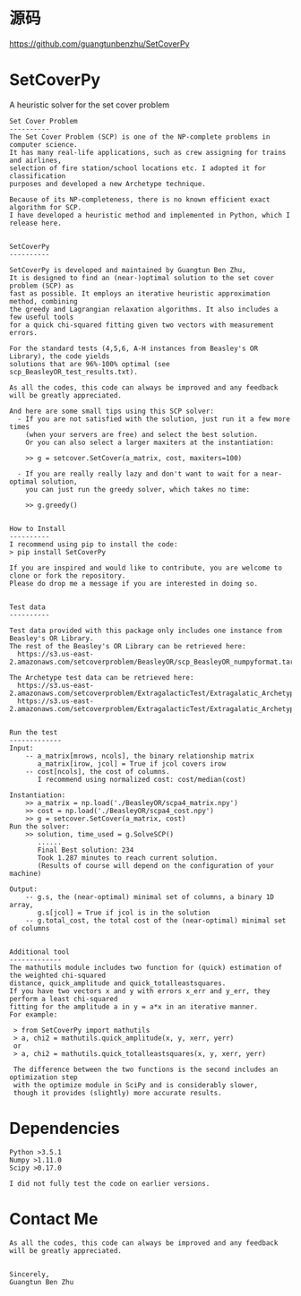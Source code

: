 # 源码
https://github.com/guangtunbenzhu/SetCoverPy

SetCoverPy
=============

A heuristic solver for the set cover problem


    Set Cover Problem
    ----------
    The Set Cover Problem (SCP) is one of the NP-complete problems in computer science.
    It has many real-life applications, such as crew assigning for trains and airlines,
    selection of fire station/school locations etc. I adopted it for classification 
    purposes and developed a new Archetype technique.

    Because of its NP-completeness, there is no known efficient exact algorithm for SCP.
    I have developed a heuristic method and implemented in Python, which I release here.


    SetCoverPy
    ----------

    SetCoverPy is developed and maintained by Guangtun Ben Zhu, 
    It is designed to find an (near-)optimal solution to the set cover problem (SCP) as 
    fast as possible. It employs an iterative heuristic approximation method, combining 
    the greedy and Lagrangian relaxation algorithms. It also includes a few useful tools
    for a quick chi-squared fitting given two vectors with measurement errors.

    For the standard tests (4,5,6, A-H instances from Beasley's OR Library), the code yields 
    solutions that are 96%-100% optimal (see scp_BeasleyOR_test_results.txt). 

    As all the codes, this code can always be improved and any feedback will be greatly appreciated.

    And here are some small tips using this SCP solver:
      - If you are not satisfied with the solution, just run it a few more times 
        (when your servers are free) and select the best solution.
        Or you can also select a larger maxiters at the instantiation:

        >> g = setcover.SetCover(a_matrix, cost, maxiters=100)

      - If you are really really lazy and don't want to wait for a near-optimal solution,
        you can just run the greedy solver, which takes no time:

        >> g.greedy()


    How to Install
    ----------
    I recommend using pip to install the code:
    > pip install SetCoverPy

    If you are inspired and would like to contribute, you are welcome to clone or fork the repository. 
    Please do drop me a message if you are interested in doing so.


    Test data
    ----------

    Test data provided with this package only includes one instance from Beasley's OR Library.
    The rest of the Beasley's OR Library can be retrieved here:
      https://s3.us-east-2.amazonaws.com/setcoverproblem/BeasleyOR/scp_BeasleyOR_numpyformat.tar.gz

    The Archetype test data can be retrieved here:
      https://s3.us-east-2.amazonaws.com/setcoverproblem/ExtragalacticTest/Extragalatic_Archetype_testsample_spec.fits
      https://s3.us-east-2.amazonaws.com/setcoverproblem/ExtragalacticTest/Extragalatic_Archetype_testsample.fits


    Run the test
    -------------
    Input: 
        -- a_matrix[mrows, ncols], the binary relationship matrix
           a_matrix[irow, jcol] = True if jcol covers irow
        -- cost[ncols], the cost of columns. 
           I recommend using normalized cost: cost/median(cost)

    Instantiation: 
        >> a_matrix = np.load('./BeasleyOR/scpa4_matrix.npy')
        >> cost = np.load('./BeasleyOR/scpa4_cost.npy')
        >> g = setcover.SetCover(a_matrix, cost)
    Run the solver: 
        >> solution, time_used = g.SolveSCP()
           ......
           Final Best solution: 234
           Took 1.287 minutes to reach current solution.
           (Results of course will depend on the configuration of your machine)

    Output:
        -- g.s, the (near-optimal) minimal set of columns, a binary 1D array, 
           g.s[jcol] = True if jcol is in the solution
        -- g.total_cost, the total cost of the (near-optimal) minimal set of columns


    Additional tool
    -------------
    The mathutils module includes two function for (quick) estimation of the weighted chi-squared 
    distance, quick_amplitude and quick_totalleastsquares.
    If you have two vectors x and y with errors x_err and y_err, they perform a least chi-squared 
    fitting for the amplitude a in y = a*x in an iterative manner.
    For example:

     > from SetCoverPy import mathutils 
     > a, chi2 = mathutils.quick_amplitude(x, y, xerr, yerr)
     or
     > a, chi2 = mathutils.quick_totalleastsquares(x, y, xerr, yerr)

     The difference between the two functions is the second includes an optimization step
     with the optimize module in SciPy and is considerably slower, 
     though it provides (slightly) more accurate results.


Dependencies
=============
    Python >3.5.1
    Numpy >1.11.0
    Scipy >0.17.0

    I did not fully test the code on earlier versions.

Contact Me
=============
    As all the codes, this code can always be improved and any feedback will be greatly appreciated.


    Sincerely,
    Guangtun Ben Zhu
